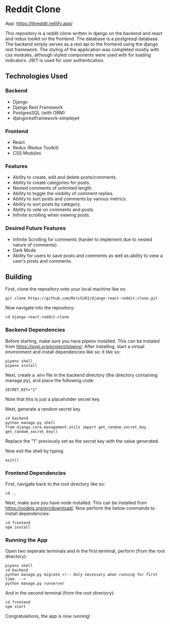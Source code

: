 
# Reddit Clone

App: https://threddit.netlify.app/


This repository is a reddit clone written in 
django on the backend and react and redux 
toolkit on the frontend. The database is a postgresql 
database. The backend simply serves as a rest api to 
the frontend using the django rest framework. The 
styling of the application was completed mostly with 
css modules, although styled components were used 
with for loading indicators. JWT is used for user 
authentication.

## Technologies Used
### Backend
- Django
- Django Rest Framework
- PostgresSQL (with ORM)
- djangorestframework-simplejwt
### Frontend
- React
- Redux (Redux Toolkit)
- CSS Modules
### Features
- Ability to create, edit and delete posts/comments.
- Ability to create categories for posts.
- Nested comments of unlimited length.
- Ability to toggle the visiblity of comment replies.
- Ability to sort posts and comments by various metrics.
- Ability to sort posts by category.
- Ability to vote on comments and posts.
- Infinite scrolling when viewing posts.
### Desired Future Features
- Infinite Scrolling for comments (harder to implement due to nested nature of comments).
- Dark Mode
- Ability for users to save posts and comments as well as ability to view a user's posts and comments.
## Building
First, clone the repository onto your local machine
like so:
```
git clone https://github.com/Mitch281/django-react-reddit-clone.git
```
Now navigate into the repository:
```
cd django-react-reddit-clone
```
### Backend Dependencies
Before starting, make sure you have pipenv installed.
This can be instaled from https://pypi.org/project/pipenv/.
After installing, start a virtual environment and install dependencies like so:
it like so:
```
pipenv shell
pipenv install
```
Next, create a .env file in the backend directory (the directory containing manage.py), and place the following code:
```
SECRET_KEY="1"
```
Note that this is just a placeholder secret key.


Next, generate a random secret key
```
cd backend
python manage.py shell
from django.core.management.utils import get_random_secret_key
get_random_secret_key()
```
Replace the "1" previously set as the secret key with the value generated.

Now exit the shell by typing 
```
exit()
```

### Frontend Dependencies
First, navigate back to the root directory like so:
```
cd ..
```
Next, make sure you have node installed. This can be installed from
https://nodejs.org/en/download/.
Now perform the below commands to install dependencies:
```
cd frontend
npm install
```
### Running the App
Open two seperate terminals and 
in the first terminal, perform (from the root directory):
```
pipenv shell
cd backend
python manage.py migrate <!-- Only necessary when running for first time. -->
python manage.py runserver
```
And in the second terminal (from the root directory):
```
cd frontend
npm start
```
Congratulations, the app is now running!


